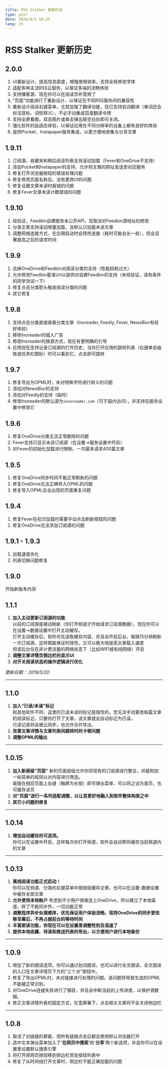 ```yaml
---
title: RSS Stalker 更新历史
type: post
date: 2020/8/2 14:25
lang: zh
---
```

# RSS Stalker 更新历史

## 2.0.0

1. UI重新设计，提高信息密度，增强使用效率，支持全局修改字体
2. 适配多种主流RSS云服务，以保证多端的流畅体验
3. 支持播客源，现在你可以在阅读页听音频了
3. “页面”功能进行了重新设计，以保证在不同RSS服务间的兼容性
4. 重新设计阅读右键菜单，尤其加强了翻译功能，现已支持划词翻译（单词还会标注音标、词性释义），不必手动集成百度翻译令牌
5. 支持全屏看图，双击图片或单击弹出层空白处即可关闭。
6. 强化软件的自适应体验，以保证应用在不同分辨率的设备上都有良好的体验
7. 提供Pocket、Instapaper服务集成，以更方便地收集与分享文章

## 1.9.11

1. 订阅源、收藏夹和稍后阅读列表支持滚动加载（Fever和OneDrive不支持）
2. 添加Pocket和Instapaper的支持，允许将文章的网址发送至对应服务
3. 修复打开浏览器按钮的错误处理问题
4. 修复修改页面名称后，没有更改UI的问题
5. 修复设置文章未读时报错的问题
6. 修复Fever文章未读计数错误的问题

## 1.9.10

1. 经验证，Feedbin自建服务未公开API，现取消对Feedbin源地址的修改
2. 分类文章支持滚动增量加载，且默认只加载未读文章
3. 调整网络连接方式，在应用启动时会预热连接（耗时可能会长一些），但会显著提高之后的请求时间

## 1.9.9

1. 去掉OneDrive和Feedbin对阅读分类的支持（性能损耗过大）
2. 允许修改Feedbin基准Url以提供对自建Feedbin的支持（未经验证，请有条件的同学测试一下）
3. 修复点击分类箭头触发阅读分类的问题
4. 其它修复

## 1.9.8

1. 支持点击分类直接查看分类文章（Inoreader, Feedly, Fever, NewsBlur有较好体验）
2. 移除Inoreader的插入广告
3. 修改Inoreader的换源方式，现在有更明确的引导
4. 应用现在支持记录订阅源的打开历史，当你打开应用的跳转列表（右键单击磁铁或任务栏图标）时可以看到它，点击即可跳转

## 1.9.7

1. 修复导出为OPML时，未对特殊字符进行转义的问题
2. 添加对NewsBlur的支持
3. 添加对Feedly的支持（临时）
4. 修改Inoreader的默认源为`innoreader.com`（可于国内访问），并支持在服务设置中修改它

## 1.9.6

1. 修复OneDrive分类无法正常删除的问题
2. Fever支持只显示未读订阅源（在设置->服务设置中开启）
3. 对Fever的初始化加载进行限制，一次最多请求400篇文章

## 1.9.5

1. 修复OneDrive同步时间不能正常刷新的问题
2. 修复OneDrive无法正确导入OPML的问题
3. 修复导入OPML后会出现的页面重复问题

## 1.9.4

1. 修复Fever在初次加载时需要手动点击刷新按钮的问题
2. 修复OneDrive无法添加订阅源的问题

## 1.9.1 - 1.9.3

1. 加载速度优化
2. 列表切换问题修复

## 1.9.0

开始新版本内测

## 1.1.1

1. **加入主动更新订阅源的功能**  
    以前的订阅源是被动刷新（你打开频道才开始请求订阅源数据），现在你可以在设置->数据设置中打开主动缓存。  
    打开主动缓存后，软件优先读取缓存内容，并且会开启后台，每隔15分钟刷新一次订阅源，这样既能保证时效性，又可以极大地提高文章载入速度  
    但该后台仅在非计费流量的网络状态下（比如WIFI或有线网络）开启  
2. **调整文章详情页侧边栏的显示UI**
3. **对开关阅读状态的操作逻辑进行优化**

*更新日期： 2019/5/20*

---

## 1.1.0

1. **加入“已读/未读”标记**  
    和其他软件不同，这里的已读未读的标记是隐性的，您无法手动更改每篇文章的阅读标记，只要你打开了文章，该文章就会自动标记为已读。  
    已读记录将会被云同步，也允许合并导出。  
2. **改善文章详情与文章列表间跳转时的卡顿问题**
3. **调整OPML的输出**

---

## 1.0.15

1. **加入新层级“页面”**
    新的页面层级允许你将现有的订阅源进行整合，并能附加一些简单的规则以对内容进行筛选。  
    直接在相应页面上右键（触屏为长按）即可弹出菜单，可以将之设为首页，也可缓存该页  
2. **对“页面”进行一系列适配调整，以让其更好地融入到软件整体构架之中**
3. **其它小问题的修复**

---

## 1.0.14

1. **增加自动缓存的可选项。**  
    你可以在设置中开启，这样每次你打开频道，软件会自动帮你缓存当前频道内的文章

---

## 1.0.13

1. **离线阅读功能正式启动！**  
    你可以在频道、分类的右键菜单中按层级缓存文章，也可以在设置-数据设置中缓存全部文章  
2. **允许使用本地账户**
    考虑到不少用户很难连上OneDrive，所以建立了本地渠道，除了不能同步外，一切功能正常
3. **调整程序异步处理顺序，优先保证用户体验流畅，现将OneDrive的同步更改移至幕后，不再占据前台的等待时间**
4. **丰富朗读功能，你现在可以在设置里调整性别及语速了**
5. **提供本地收藏、待读和推送列表的导出，以方便用户进行本地备份**

---

## 1.0.9

1. 增加了新的朗读选项，你可以通过划词朗读，也可以进行全文朗读，全文朗读的入口在文章详情页下方的“三个点”按钮中。
2. 修复了导出OPML时，未对链接进行处理的问题。该问题将导致生成的OPML不能被正常识别。
3. 对OneDrive连接失败进行了捕获，并且会中断当前的上传进度，以保护源数据。
4. 修正文章详情列表的固定方式，在宽屏幕下，点击相关文章将不会关闭侧边栏

---

## 1.0.8

1. 取消了对链接的屏蔽，但所有链接点击后都会使用默认浏览器打开
2. 选中文本弹出菜单加入了'**在网页中搜索**'和'**分享**'两个新选项，并且你可以在设置里设置默认搜索引擎
3. 将打开原网页按钮移到侧边栏常驻按钮列表中
4. 修复了从时间线打开文章时，侧边栏不能正确加载的问题